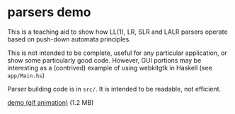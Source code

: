 # parsers demo

This is a teaching aid to show how LL(1), LR, SLR and LALR parsers operate based on push-down automata principles.

This is not intended to be complete, useful for any particular application, or show some particularly good code. However, GUI portions may be interesting as a (contrived) example of using webkitgtk in Haskell (see `app/Main.hs`)

Parser building code is in `src/`. It is intended to be readable, not efficient.

[demo (gif animation)](https://github.com/lierdakil/parser-demo/blob/master/parser-demo.gif) (1.2 MB)
